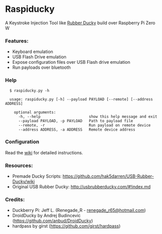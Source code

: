 # Raspiducky

A Keystroke Injection Tool like [Rubber Ducky](http://usbrubberducky.com/#!index.md) build over Raspberry Pi Zero W

### Features:

* Keyboard emulation
* USB Flash Drive emulation
* Expose configuration files over USB Flash drive emulation
* Run payloads over bluetooth

### Help

      $ raspiducky.py -h
      
      usage: raspiducky.py [-h] --payload PAYLOAD [--remote] [--address ADDRESS]

        optional arguments:
          -h, --help                      show this help message and exit
          --payload PAYLOAD, -p PAYLOAD   Path to payload file
          --remote, -r                    Run payload on remote device
          --address ADDRESS, -a ADDRESS   Remote device address


### Configuration

Read the [wiki](https://github.com/arrase/Raspiducky/wiki) for detailed instructions.

### Resources:

* Premade Ducky Scripts: https://github.com/hak5darren/USB-Rubber-Ducky/wiki
* Original USB Rubber Ducky: http://usbrubberducky.com/#!index.md

### Credits:

* Duckberry Pi: Jeff L. (Renegade_R - renegade_r65@hotmail.com)
* DroidDucky by Andrej Budincevic (https://github.com/anbud/DroidDucky)
* hardpass by girst (https://github.com/girst/hardpass)
